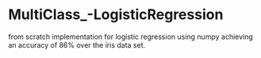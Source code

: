 # MultiClass_-LogisticRegression
from scratch implementation for logistic regression using numpy achieving an accuracy of 86% over the iris data set.

